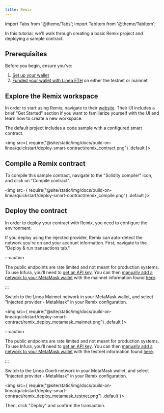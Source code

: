 ```yaml
---
title: Remix
---
```


import Tabs from '@theme/Tabs';
import TabItem from '@theme/TabItem';

In this tutorial, we'll walk through creating a basic Remix project and deploying a sample contract.

## Prerequisites

Before you begin, ensure you've:

1. [Set up your wallet](../../../use-mainnet/set-up-your-wallet.mdx)
2. [Funded your wallet with Linea ETH](../../../use-mainnet/fund.md) on either the testnet or mainnet

## Explore the Remix workspace

In order to start using Remix, navigate to their [website](https://remix.ethereum.org/). Their UI includes a brief "Get Started" section if you want to familiarize yourself with the UI and learn how to create a new workspace.

The default project includes a code sample with a configured smart contract.

<img
  src={
    require("@site/static/img/docs/build-on-linea/quickstart/deploy-smart-contract/remix_contract.png")
      .default
  }></img>

## Compile a Remix contract

To compile this sample contract, navigate to the "Solidity compiler" icon, and click on "Compile contract".

<img
  src={
    require("@site/static/img/docs/build-on-linea/quickstart/deploy-smart-contract/remix_compile.png")
      .default
  }></img>

## Deploy the contract

In order to deploy your contract with Remix, you need to configure the environment.

If you deploy using the injected provider, Remix can auto-detect the network you're on and your account information. First, navigate to the "Deploy & run transactions tab."

<Tabs>
  <TabItem value="Mainnet" label="Mainnet" default>

:::caution

The public endpoints are rate limited and not meant for production systems. To use Infura, you'll need to [get an API key](https://support.infura.io/hc/en-us/articles/15116941373979-Connecting-to-the-Linea-network). You can then [manually add a network to your MetaMask wallet](https://support.metamask.io/hc/en-us/articles/360043227612-How-to-add-a-custom-network-RPC#h_01G63GGJ83DGDRCS2ZWXM37CV5) with the mainnet information found [here](../../../use-mainnet/info-contracts.md#network-information).

:::

Switch to the Linea Mainnet network in your MetaMask wallet, and select "Injected provider - MetaMask" in your Remix configuration.

  <img
    src={
      require("@site/static/img/docs/build-on-linea/quickstart/deploy-smart-contract/remix_deploy_metamask_mainnet.png")
        .default
  }></img>

  </TabItem>
  <TabItem value="Testnet" label="Testnet">

:::caution

The public endpoints are rate limited and not meant for production systems. To use Infura, you'll need to [get an API key](https://support.infura.io/hc/en-us/articles/15116941373979-Connecting-to-the-Linea-network). You can then [manually add a network to your MetaMask wallet](https://support.metamask.io/hc/en-us/articles/360043227612-How-to-add-a-custom-network-RPC#h_01G63GGJ83DGDRCS2ZWXM37CV5) with the testnet information found [here](../../../use-mainnet/info-contracts.md#network-information).

:::

Switch to the Linea Goerli network in your MetaMask wallet, and select "Injected provider - MetaMask" in your Remix configuration.

  <img
    src={
      require("@site/static/img/docs/build-on-linea/quickstart/deploy-smart-contract/remix_deploy_metamask_testnet.png")
        .default
  }></img>

  </TabItem>
</Tabs>

Then, click "Deploy" and confirm the transaction.
